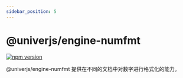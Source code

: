 ```yaml
---
sidebar_position: 5
---
```


# @univerjs/engine-numfmt

[![npm version](https://badge.fury.io/js/@univerjs%2Fengine-numfmt.svg)](https://badge.fury.io/js/@univerjs%2Fengine-numfmt)

@univerjs/engine-numfmt 提供在不同的文档中对数字进行格式化的能力。
